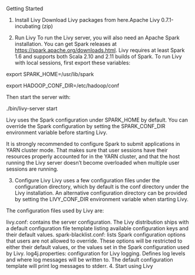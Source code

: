 Getting Started
1. Install Livy
Download Livy packages from here.Apache Livy 0.7.1-incubating (zip)

2. Run Livy
To run the Livy server, you will also need an Apache Spark installation. You can get Spark releases at https://spark.apache.org/downloads.html. Livy requires at least Spark 1.6 and supports both Scala 2.10 and 2.11 builds of Spark. To run Livy with local sessions, first export these variables:

export SPARK_HOME=/usr/lib/spark

export HADOOP_CONF_DIR=/etc/hadoop/conf

Then start the server with:

./bin/livy-server start

Livy uses the Spark configuration under SPARK_HOME by default. You can override the Spark configuration by setting the SPARK_CONF_DIR environment variable before starting Livy.

It is strongly recommended to configure Spark to submit applications in YARN cluster mode. That makes sure that user sessions have their resources properly accounted for in the YARN cluster, and that the host running the Livy server doesn’t become overloaded when multiple user sessions are running.

3. Configure Livy
Livy uses a few configuration files under the configuration directory, which by default is the conf directory under the Livy installation. An alternative configuration directory can be provided by setting the LIVY_CONF_DIR environment variable when starting Livy.

The configuration files used by Livy are:

livy.conf: contains the server configuration. The Livy distribution ships with a default configuration file template listing available configuration keys and their default values.
spark-blacklist.conf: lists Spark configuration options that users are not allowed to override. These options will be restricted to either their default values, or the values set in the Spark configuration used by Livy.
log4j.properties: configuration for Livy logging. Defines log levels and where log messages will be written to. The default configuration template will print log messages to stderr.
4. Start using Livy
